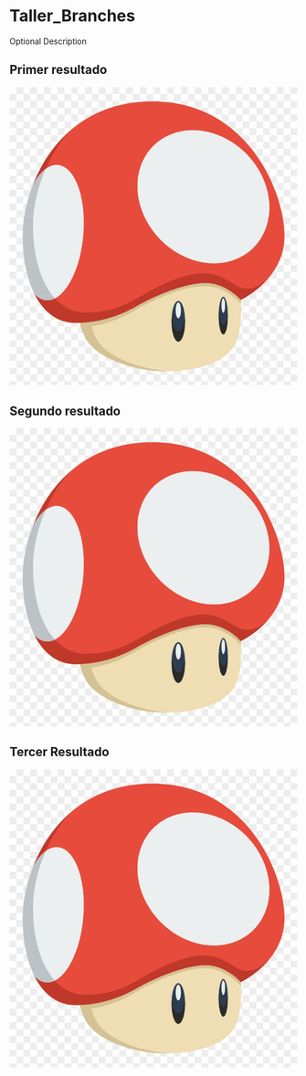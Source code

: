 # Taller_Branches
Optional Description

## Primer resultado
<img src = "resultados/resultado1.png">
<br>

## Segundo resultado
<img src = "resultados/resultado1.png">
<br>

## Tercer Resultado
<img src = "resultados/resultado1.png">
